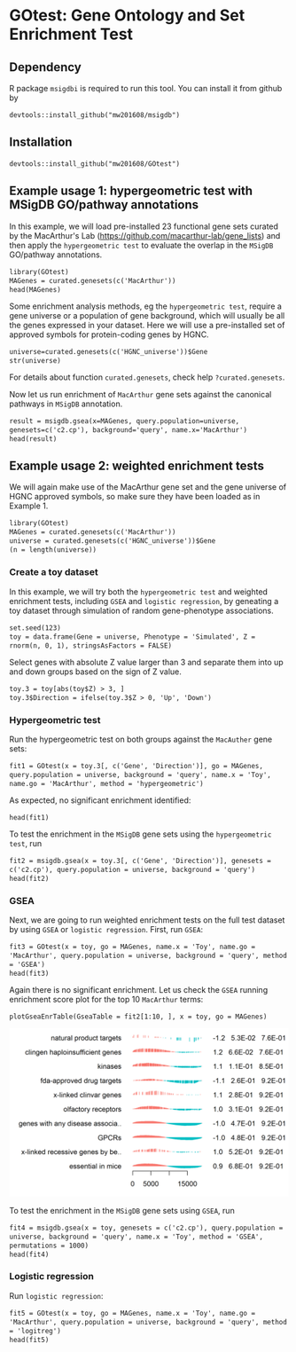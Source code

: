 # GOtest: Gene Ontology and Set Enrichment Test

## Dependency
R package `msigdbi` is required to run this tool. You can install it from github by
```
devtools::install_github("mw201608/msigdb")
```

## Installation
```
devtools::install_github("mw201608/GOtest")
```

## Example usage 1: hypergeometric test with MSigDB GO/pathway annotations

In this example, we will load pre-installed 23 functional gene sets curated by the MacArthur's Lab (https://github.com/macarthur-lab/gene_lists) and then apply the `hypergeometric test` to evaluate the overlap in the `MSigDB` GO/pathway annotations. 
```
library(GOtest)
MAGenes = curated.genesets(c('MacArthur'))
head(MAGenes)
```
Some enrichment analysis methods, eg the `hypergeometric test`, require a gene universe or a population of gene background, which will usually be all the genes expressed in your dataset. Here we will use a pre-installed set of approved symbols for protein-coding genes by HGNC.
```
universe=curated.genesets(c('HGNC_universe'))$Gene
str(universe)
```
For details about function `curated.genesets`, check help `?curated.genesets`.

Now let us run enrichment of `MacArthur` gene sets against the canonical pathways in `MSigDB` annotation.

```
result = msigdb.gsea(x=MAGenes, query.population=universe, genesets=c('c2.cp'), background='query', name.x='MacArthur')
head(result)
```

## Example usage 2: weighted enrichment tests

We will again make use of the MacArthur gene set and the gene universe of HGNC approved symbols, so make sure they have been loaded as in Example 1.
```
library(GOtest)
MAGenes = curated.genesets(c('MacArthur'))
universe = curated.genesets(c('HGNC_universe'))$Gene
(n = length(universe))
```
### Create a toy dataset
In this example, we will try both the `hypergeometric test` and weighted enrichment tests, including `GSEA` and `logistic regression`, by geneating a toy dataset through simulation of random gene-phenotype associations. 
```
set.seed(123)
toy = data.frame(Gene = universe, Phenotype = 'Simulated', Z = rnorm(n, 0, 1), stringsAsFactors = FALSE)
```

Select genes with absolute Z value larger than 3 and separate them into up and down groups based on the sign of Z value.
```
toy.3 = toy[abs(toy$Z) > 3, ]
toy.3$Direction = ifelse(toy.3$Z > 0, 'Up', 'Down')
```

### Hypergeometric test
Run the hypergeometric test on both groups against the `MacAuther` gene sets:
```
fit1 = GOtest(x = toy.3[, c('Gene', 'Direction')], go = MAGenes, query.population = universe, background = 'query', name.x = 'Toy', name.go = 'MacArthur', method = 'hypergeometric')
```
As expected, no significant enrichment identified:
```
head(fit1)
```

To test the enrichment in the `MSigDB` gene sets using the `hypergeometric test`, run
```
fit2 = msigdb.gsea(x = toy.3[, c('Gene', 'Direction')], genesets = c('c2.cp'), query.population = universe, background = 'query')
head(fit2)
```

### GSEA
Next, we are going to run weighted enrichment tests on the full test dataset by using `GSEA` or `logistic regression`. First, run `GSEA`:
```
fit3 = GOtest(x = toy, go = MAGenes, name.x = 'Toy', name.go = 'MacArthur', query.population = universe, background = 'query', method = 'GSEA')
head(fit3)
```
Again there is no significant enrichment. Let us check the `GSEA` running enrichment score plot for the top 10 `MacArthur` terms:
```
plotGseaEnrTable(GseaTable = fit2[1:10, ], x = toy, go = MAGenes)
```
![GSEA running enrichment score example](gsea.res.png)

To test the enrichment in the `MSigDB` gene sets using `GSEA`, run
```
fit4 = msigdb.gsea(x = toy, genesets = c('c2.cp'), query.population = universe, background = 'query', name.x = 'Toy', method = 'GSEA', permutations = 1000)
head(fit4)
```

### Logistic regression
Run `logistic regression`:
```
fit5 = GOtest(x = toy, go = MAGenes, name.x = 'Toy', name.go = 'MacArthur', query.population = universe, background = 'query', method = 'logitreg')
head(fit5)
```
